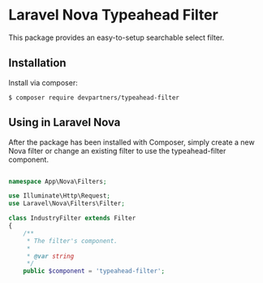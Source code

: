 # Laravel Nova Typeahead Filter

This package provides an easy-to-setup searchable select filter.

## Installation

Install via composer:

```shell
$ composer require devpartners/typeahead-filter
```

## Using in Laravel Nova

After the package has been installed with Composer, simply create a new Nova filter or change an existing filter to use the typeahead-filter component.

```php

namespace App\Nova\Filters;

use Illuminate\Http\Request;
use Laravel\Nova\Filters\Filter;

class IndustryFilter extends Filter
{
    /**
     * The filter's component.
     *
     * @var string
     */
    public $component = 'typeahead-filter';

```

